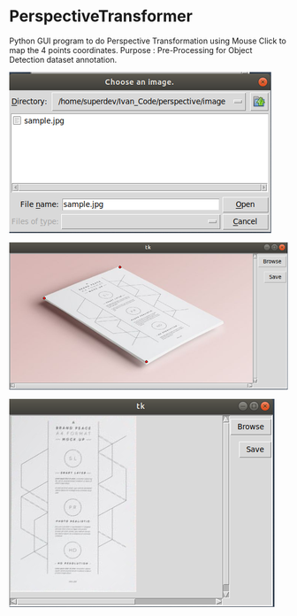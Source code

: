 # PerspectiveTransformer
Python GUI program to do Perspective Transformation using Mouse Click to map the 4 points coordinates. 
Purpose : Pre-Processing for Object Detection dataset annotation.

![](https://github.com/gameon67/PerspectiveTransformer/blob/master/ss1.jpg)

![](https://github.com/gameon67/PerspectiveTransformer/blob/master/ss2.jpg)

![](https://github.com/gameon67/PerspectiveTransformer/blob/master/ss3.jpg)
